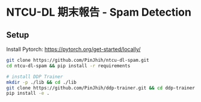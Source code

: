 # NTCU-DL 期末報告 - Spam Detection

## Setup

Install Pytorch: https://pytorch.org/get-started/locally/

```bash
git clone https://github.com/PinJhih/ntcu-dl-spam.git
cd ntcu-dl-spam && pip install -r requirements

# install DDP Trainer
mkdir -p ./lib && cd ./lib 
git clone https://github.com/PinJhih/ddp-trainer.git && cd ddp-trainer
pip install -e .
```
